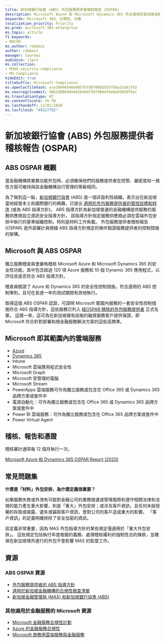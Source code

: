 ```yaml
---
title: 新加坡銀行協會 (ABS) 外包服務提供者稽核報告 (OSPAR)
description: Microsoft Azure 和 Microsoft Dynamics 365 符合適用於新加坡金融機構的服務提供者稽核報告 (OSPAR)。
keywords: Microsoft 365、合規性、方案
localization_priority: Priority
ms.prod: microsoft-365-enterprise
ms.topic: article
f1.keywords:
- NOCSH
ms.author: robmazz
author: robmazz
manager: laurawi
audience: itpro
ms.collection:
- M365-security-compliance
- MS-Compliance
hideEdit: true
titleSuffix: Microsoft Compliance
ms.openlocfilehash: ece30846546e9857bfd0700b5555766a2da81fd2
ms.sourcegitcommit: 98b2d08699e942b4d4f3d7960df6e8e85030f5ec
ms.translationtype: HT
ms.contentlocale: zh-TW
ms.lasthandoff: 12/01/2020
ms.locfileid: "49527792"
---
```

# <a name="association-of-banks-in-singapore-abs-outsourced-service-providers-audit-report-ospar"></a>新加坡銀行協會 (ABS) 外包服務提供者稽核報告 (OSPAR)

## <a name="abs-ospar-overview"></a>ABS OSPAR 概觀

當金融機構將業務功能外包時，必須確保他們的服務提供者在控管、嚴密度和一致性方面可維持與該金融機構自行管理的等級相同。

為了做到這一點，[新加坡銀行協會](https://www.abs.org.sg/about-us/our-role) (ABS) 是一個非盈利性組織，表示出在新加坡當地經營本土和國際銀行的興趣，已提出 [適用於外包服務提供者的管控目標和程序](https://abs.org.sg/docs/library/abs_outsource_guidelines.pdf) (或為 ABS 指導方針)。 ABS 指導方針為新加坡營運的金融機構提供服務的服務供應商設立資訊安全指導方針。 該指導方針指定服務供應商必須在雲端外包安排中執行的基準組織控制，特別是材料工作負載。 外包服務提供者稽核報告 (OSPAR) 是外部審計員根據 ABS 指導方針規定的條件驗證服務提供者的控制措施的架構。

## <a name="microsoft-and-abs-ospar"></a>Microsoft 與 ABS OSPAR

獨立服務稽查員會嚴格稽核 Microsoft Azure 和 Microsoft Dynamics 365 的安全性功能，其中包含超過 120 項 Azure 服務和 10 個 Dynamic 365 應用程式，以評估其是否符合 ABS 指導方針。

稽查員驗證了 Azure 和 Dynamics 365 的安全性控制措施，符合適用的 ABS 控制準則，且可在長達一年的測試期間有效地執行。

取得這個 ABS OSPAR 認證，可證明 Microsoft 範圍內服務的一套安全性控制措施符合 ABS 指導方針，這些服務已列入 [經OSPAR 稽核的外包服務提供者](https://abs.org.sg/docs/library/OSPAR_Audited_OSPs_16102020.pdf) 正式名單。 這樣一來，這可為在新加坡擁有設施的融資服務客戶提供保證，即 Microsoft 符合針對部署和規金融服務解決方案的這些高標準。

## <a name="microsoft-and-in-scope-cloud-services"></a>Microsoft 即其範圍內的雲端服務

- [Azure](https://aka.ms/AzureCompliance)
- [Dynamics 365](https://go.microsoft.com/fwlink/p/?linkid=2051700)
- Intune
- Microsoft 雲端應用程式安全性
- Microsoft Graph
- Microsoft 受管理的電腦
- Microsoft Stream
- PowerApps 雲端服務可作為獨立服務或包含在 Office 365 或 Dynamics 365 品牌方案或套件中
- 電源自動化：可作為獨立服務或包含在 Office 365 或 Dynamics 365 品牌方案或套件中
- Power BI 雲端服務：可作為獨立服務或包含在 Office 365 品牌方案或套件中
- Power Virtual Agent

## <a name="audits-reports-and-certificates"></a>稽核、報告和憑證

稽核審計通常每 12 個月執行一次。

[Microsoft Azure 和 Dynamics 365 OSPAR Report (2020)](https://aka.ms/OSPAR-Report)

## <a name="frequently-asked-questions"></a>常見問題集

**什麼是「材料」外包安排，為什麼定義很重要？**

如果服務失敗或外洩有可能對金融公司的業務營運或管理風險和遵守相關法律和法規的能力產生重大影響，則是「重大」外包安排；或涉及客戶資訊，且任何未經授權的存取或揭露、遺失或竊取客戶資訊，會對公司的客戶造成重大的影響。 「客戶資訊」的定義明確排除了安全加密的資訊。

該定義非常重要，因為 MAS 外包指導方針的某些規定僅適用於「重大外包安排」。 這些規定包括執行年度檢閱的義務、處理稽核權利的強制性合約條款，並確保在新加坡境外進行的外包不會影響 MAS 的監督工作。

## <a name="resources"></a>資源

### <a name="abs-ospar-resources"></a>ABS OSPAR 資源

- [外包服務提供者的 ABS 指導方針](https://abs.org.sg/industry-guidelines/outsourcing)
- [適用於新加坡金融機構的合規性檢查清單](https://servicetrust.microsoft.com/ViewPage/TrustDocuments?command=Download&downloadType=Document&downloadId=37557722-d5ed-419b-9365-2762982bacbf&docTab=6d000410-c9e9-11e7-9a91-892aae8839ad_Compliance_Guides)
- [新加坡金融管理局 (MAS) 和新加坡銀行協會 (ABS)](offering-mas-abs-singapore.md)

### <a name="other-microsoft-resources-for-financial-services"></a>其他適用於金融服務的 Microsoft 資源

- [Microsoft 金融服務合規性計劃](https://www.microsoft.com/download/details.aspx?id=55332)
- [Azure 的金融服務合規性](https://azure.microsoft.com/resources/videos/azurecon-2015-financial-services-compliance-in-azure/)
- [Microsoft 商務用雲端服務與金融服務](https://www.microsoft.com/trustcenter/cloudservices/financialservices)

